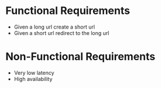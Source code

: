 # Functional Requirements
* Given a long url create a short url
* Given a short url redirect to the long url


# Non-Functional Requirements
* Very low latency
* High availability